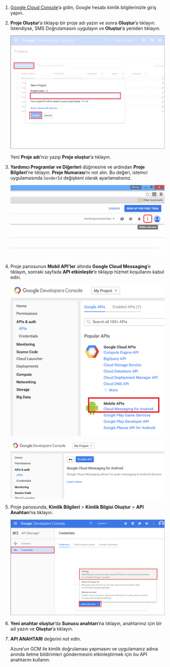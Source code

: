 
1. [Google Cloud Console](https://console.developers.google.com/project)’a gidin, Google hesabı kimlik bilgilerinizle giriş yapın. 
2. **Proje Oluştur**’a tıklayıp bir proje adı yazın ve sonra **Oluştur**’a tıklayın. İstendiyse, SMS Doğrulamasını uygulayın ve **Oluştur**’a yeniden tıklayın.
   
    ![Yeni proje oluşturma](./media/mobile-services-enable-google-cloud-messaging/mobile-services-google-new-project.png)   
   
     Yeni **Proje adı**’nızı yazıp **Proje oluştur**’a tıklayın.
3. **Yardımcı Programlar ve Diğerleri** düğmesine ve ardından **Proje Bilgileri**’ne tıklayın. **Proje Numarası**’nı not alın. Bu değeri, istemci uygulamasında `SenderId` değişkeni olarak ayarlamalısınız.
   
    ![Yardımcı programlar ve daha fazlası](./media/mobile-services-enable-google-cloud-messaging/notification-hubs-utilities-and-more.png)
4. Proje panosunun **Mobil API'ler** altında **Google Cloud Messaging**’e tıklayın, sonraki sayfada **API etkinleştir**’e tıklayıp hizmet koşullarını kabul edin. 
   
    ![GCM etkinleştirme](./media/mobile-services-enable-google-cloud-messaging/enable-GCM.png)
   
    ![GCM etkinleştirme](./media/mobile-services-enable-google-cloud-messaging/enable-gcm-2.png) 
5. Proje panosunda, **Kimlik Bilgileri** > **Kimlik Bilgisi Oluştur** > **API Anahtarı**’na tıklayın. 
   
    ![](./media/mobile-services-enable-google-cloud-messaging/mobile-services-google-create-server-key.png)
6. **Yeni anahtar oluştur**’da **Sunucu anahtarı**’na tıklayın, anahtarınız için bir ad yazın ve **Oluştur**’a tıklayın.
7. **API ANAHTARI** değerini not edin.
   
    Azure’un GCM ile kimlik doğrulaması yapmasını ve uygulamanız adına anında iletme bildirimleri göndermesini etkinleştirmek için bu API anahtarını kullanın.



<!--HONumber=Nov16_HO5-->


